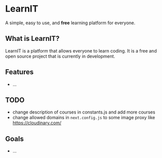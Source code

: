 # LearnIT
A simple, easy to use, and **free** learning platform for everyone.

## What is LearnIT?
LearnIT is a platform that allows everyone to learn coding. It is a free and open source project that is currently in development.

## Features
- ...

## TODO
- change description of courses in constants.js and add more courses
- change allowed domains in `next.config.js` to some image proxy like https://cloudinary.com/

## Goals
- ...